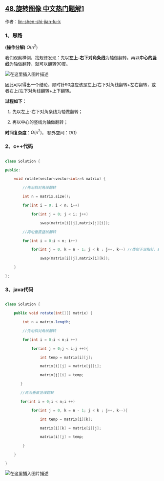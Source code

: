 ## [48.旋转图像 中文热门题解1](https://leetcode.cn/problems/rotate-image/solutions/100000/48-xuan-zhuan-tu-xiang-chao-jian-ji-yi-d-nuau)

作者：[lin-shen-shi-jian-lu-k](https://leetcode.cn/u/lin-shen-shi-jian-lu-k)

### 1、思路

**(操作分解)** $O(n^2)$

我们观察样例，找规律发现：先以**左上-右下对角条线**为轴做翻转，再以**中心的竖线**为轴做翻转，就可以翻转90度。

![在这里插入图片描述](https://pic.leetcode-cn.com/1627212968-NtJcWA-file_1627212965422)


因此可以得出一个结论，顺时针90度应该是左上/右下对角线翻转+左右翻转，或者右上/左下对角线翻转+上下翻转。

**过程如下：** 

1. 先以左上-右下对角条线为轴做翻转；
2. 再以中心的竖线为轴做翻转；

**时间复杂度**：$O(n^2)$， 额外空间：$O(1)$ 

### 2、c++代码

```cpp
class Solution {
public:
    void rotate(vector<vector<int>>& matrix) {
        //先沿斜对角线翻转
        int n = matrix.size();
        for(int i = 0; i < n; i++)
            for(int j = 0; j < i; j++)
                swap(matrix[i][j],matrix[j][i]);
        //再沿垂直竖线翻转
        for(int i = 0;i < n; i++)
            for(int j = 0, k = n - 1; j < k ; j++, k--) //类似于双指针，由两端向中心靠齐
                swap(matrix[i][j],matrix[i][k]);        
    }
};
```

### 3、java代码

```java
class Solution {
    public void rotate(int[][] matrix) {
        int n = matrix.length;
        //先沿斜对角线翻转
        for(int i = 0;i < n;i ++)
            for(int j = 0;j < i;j ++){
                int temp = matrix[i][j];
                matrix[i][j] = matrix[j][i];
                matrix[j][i] = temp;
       }
       //再沿垂直竖线翻转
       for(int i = 0;i < n;i ++)
            for(int j = 0, k = n - 1; j < k ; j++, k--){
                int temp = matrix[i][k];
                matrix[i][k] = matrix[i][j];
                matrix[i][j] = temp;
        }
    }
}
```



![在这里插入图片描述](https://pic.leetcode-cn.com/1627212968-IkntSt-file_1627212965418)
